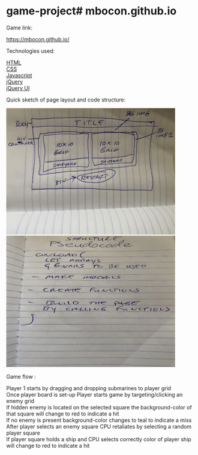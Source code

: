# game-project# mbocon.github.io
Game link:

https://mbocon.github.io/

Technologies used: 

[HTML](https://developer.mozilla.org/en-US/docs/Web/HTML)<br>
[CSS](https://developer.mozilla.org/en-US/docs/Web/CSS)<br>
[Javascript](https://developer.mozilla.org/en-US/docs/Web/JavaScript)<br>
[jQuery](https://jquery.com/)<br>
[jQuery UI](https://jqueryui.com/)<br>

Quick sketch of page layout and code structure:

<img src="CSS/img/draft.jpg" width='450px'><br>
<img src="CSS/img/psuedo.jpg" width='450px' height='350px'><br>

Game flow :

Player 1 starts by dragging and dropping submarines to player grid<br>
Once player board is set-up Player starts game by targeting/clicking an enemy grid<br>
If hidden enemy is located on the selected square the background-color of that square will change to red to indicate a hit<br>
If no enemy is present background-color changes to teal to indicate a miss<br>
After player selects an enemy square CPU retaliates by selecting a random player square<br>
If player square holds a ship and CPU selects correctly color of player ship will change to red to indicate a hit<br>






